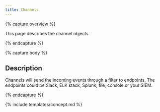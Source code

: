 ```yaml
---
title: Channels
---
```


{% capture overview %}

This page describes the channel objects.

{% endcapture %}


{% capture body %}

## Description
Channels will send the incoming events through a filter to endpoints. The endpoints could be Slack, ELK stack, Splunk, file, console or your SIEM.

{% endcapture %}


{% include templates/concept.md %}
